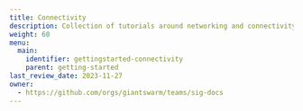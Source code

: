 ```yaml
---
title: Connectivity
description: Collection of tutorials around networking and connectivity that helps you to start with Giant Swarm provided tooling.
weight: 60
menu:
  main:
    identifier: gettingstarted-connectivity
    parent: getting-started
last_review_date: 2023-11-27
owner:
  - https://github.com/orgs/giantswarm/teams/sig-docs
---
```

